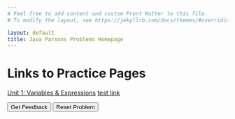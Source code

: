 ```yaml
---
# Feel free to add content and custom Front Matter to this file.
# To modify the layout, see https://jekyllrb.com/docs/themes/#overriding-theme-defaults

layout: default
title: Java Parsons Problems Homepage
---
```

# Links to Practice Pages

[Unit 1: Variables & Expressions](./parsons/VarAndExp.html)
[test link](./parsons/java-example.html)

<div id="pricePerShirt-sortableTrash" class="sortable-code"></div> 
<div id="pricePerShirt-sortable" class="sortable-code"></div> 
<div style="clear:both;"></div> 
<p> 
    <input id="pricePerShirt-feedbackLink" value="Get Feedback" type="button" /> 
    <input id="pricePerShirt-newInstanceLink" value="Reset Problem" type="button" /> 
</p> 
<script type="text/javascript"> 
(function(){
  var initial = "double price = 45;\n" +
    "doube totalCost = price*2;\n" +
    "double pricePerShirt = totalCost/3;\n" +
    "System.out.println(pricePerShirt);\n" +
    "int pricePerShirt = totalCost/3; #distractor\n" +
    "System.out.println(&quot;pricePerShirt&quot;); #distractor";
  var parsonsPuzzle = new ParsonsWidget({
    "sortableId": "pricePerShirt-sortable",
    "max_wrong_lines": 2,
    "grader": ParsonsWidget._graders.LanguageTranslationGrader,
    "exec_limit": 2500,
    "can_indent": true,
    "x_indent": 50,
    "lang": "en",
    "show_feedback": true,
    "trashId": "pricePerShirt-sortableTrash",
    "executable_code": "price = 45;\ntotalCost = price*2;\npricePerShirt = totalCost/3;\nprint(pricePerShirt);",
    "programmingLang": "java",
    "vartests": []
  });
  parsonsPuzzle.init(initial);
  parsonsPuzzle.shuffleLines();
  $("#pricePerShirt-newInstanceLink").click(function(event){ 
      event.preventDefault(); 
      parsonsPuzzle.shuffleLines(); 
  }); 
  $("#pricePerShirt-feedbackLink").click(function(event){ 
      event.preventDefault(); 
      parsonsPuzzle.getFeedback(); 
  }); 
})(); 
</script>
